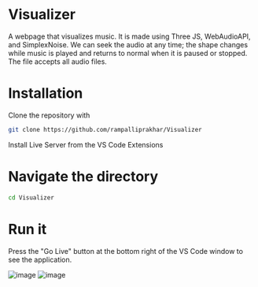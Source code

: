 # Visualizer
A webpage that visualizes music. It is made using Three JS, WebAudioAPI, and SimplexNoise. We can seek the audio at any time; the shape changes while music is played and returns to normal when it is paused or stopped. The file accepts all audio files.

# Installation
Clone the repository with
```bash
git clone https://github.com/rampalliprakhar/Visualizer
```
Install Live Server from the VS Code Extensions

# Navigate the directory
```bash
cd Visualizer
```
# Run it 
Press the "Go Live" button at the bottom right of the VS Code window to see the application.

![image](https://github.com/rampalliprakhar/Visualizer/assets/114451266/98ff83cc-26cd-47d6-ad9d-aad714fad5c1)
![image](https://github.com/rampalliprakhar/Visualizer/assets/114451266/4581b396-0f5c-4e29-951f-007519c1b8db)